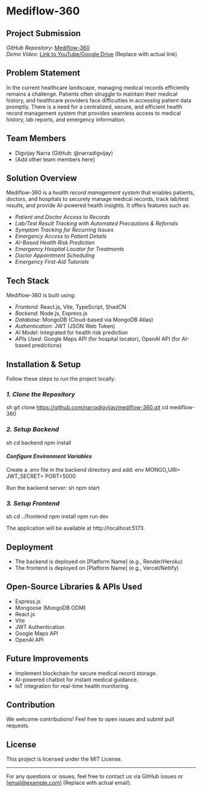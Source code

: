 # Mediflow-360

## Project Submission

*GitHub Repository*: [Mediflow-360](https://github.com/narradigvijay/mediflow-360)  
*Demo Video*: [Link to YouTube/Google Drive](#) (Replace with actual link)

## Problem Statement

In the current healthcare landscape, managing medical records efficiently remains a challenge. Patients often struggle to maintain their medical history, and healthcare providers face difficulties in accessing patient data promptly. There is a need for a centralized, secure, and efficient health record management system that provides seamless access to medical history, lab reports, and emergency information.

## Team Members

- Digvijay Narra (GitHub: @narradigvijay)
- [Add other team members here]

## Solution Overview

Mediflow-360 is a *health record management system* that enables patients, doctors, and hospitals to securely manage medical records, track lab/test results, and provide AI-powered health insights. It offers features such as:
- *Patient and Doctor Access to Records*
- *Lab/Test Result Tracking with Automated Precautions & Referrals*
- *Symptom Tracking for Recurring Issues*
- *Emergency Access to Patient Details*
- *AI-Based Health Risk Prediction*
- *Emergency Hospital Locator for Treatments*
- *Doctor Appointment Scheduling*
- *Emergency First-Aid Tutorials*

## Tech Stack

Mediflow-360 is built using:
- *Frontend*: React.js, Vite, TypeScript, ShadCN
- *Backend*: Node.js, Express.js
- *Database*: MongoDB (Cloud-based via MongoDB Atlas)
- *Authentication*: JWT (JSON Web Token)
- *AI Model*: Integrated for health risk prediction
- *APIs Used*: Google Maps API (for hospital locator), OpenAI API (for AI-based predictions)

## Installation & Setup

Follow these steps to run the project locally:

### *1. Clone the Repository*
sh
git clone https://github.com/narradigvijay/mediflow-360.git
cd mediflow-360


### *2. Setup Backend*
sh
cd backend
npm install


#### *Configure Environment Variables*
Create a .env file in the backend directory and add:
env
MONGO_URI=<Your MongoDB Atlas Connection String>
JWT_SECRET=<Your Secret Key>
PORT=5000


Run the backend server:
sh
npm start


### *3. Setup Frontend*
sh
cd ../frontend
npm install
npm run dev


The application will be available at http://localhost:5173.

## Deployment

- The backend is deployed on [Platform Name] (e.g., Render/Heroku)
- The frontend is deployed on [Platform Name] (e.g., Vercel/Netlify)

## Open-Source Libraries & APIs Used

- Express.js
- Mongoose (MongoDB ODM)
- React.js
- Vite
- JWT Authentication
- Google Maps API
- OpenAI API

## Future Improvements

- Implement blockchain for secure medical record storage.
- AI-powered chatbot for instant medical guidance.
- IoT integration for real-time health monitoring.

## Contribution

We welcome contributions! Feel free to open issues and submit pull requests.

## License

This project is licensed under the MIT License.

---
For any questions or issues, feel free to contact us via GitHub issues or [email@example.com] (Replace with actual email).
